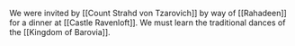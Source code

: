 We were invited by [[Count Strahd von Tzarovich]] by way of [[Rahadeen]] for a dinner at [[Castle Ravenloft]]. We must learn the traditional dances of the [[Kingdom of Barovia]].